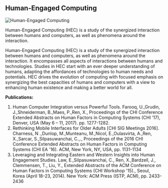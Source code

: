 ## Human-Engaged Computing
![ Human-Engaged Computing](https://farm1.staticflickr.com/832/41526360894_47cc5e11e1_b.jpg)

Human-Engaged Computing (HEC) is a study of the synergized interaction between humans and computers, as well as phenomena around the interaction.


Human-Engaged Computing (HEC) is a study of the synergized interaction between humans and computers, as well as phenomena around the interaction. It encompasses all aspects of interactions between humans and technologies. Studies in HEC start with an ever deeper understanding of humans, adapting the affordances of technologies to human needs and potentials. HEC drives the evolution of computing with focused emphasis on synergizing the best capacities of humans and computers with a view to enhancing human existence and making a better world for all.


**Publications:**

1. Human Computer Integration versus Powerful Tools. Farooq, U.,Grudin, J.,Shneiderman, B.,Maes, P.,Ren, X., Proceedings of the CHI Conference Extended Abstracts on Human Factors in Computing Systems (CHI ’17), Denver, USA (May 6 – 11, 2017). pp. 1277-1282.
2. Rethinking Mobile Interfaces for Older Adults [CHI SIG Meetings 2016]. Charness, N .,Dunlop, M.,Munteanu, M.,Nicol, E.,Oulasvirta, A.,Ren, X.,Sarcar, S.,Silpasuwanchai, C.,., Proceedings of the 2016 CHI Conference Extended Abstracts on Human Factors in Computing Systems (CHI EA '16). ACM, New York, NY, USA, pp. 1131-1134
3. Leveraging and Integrating Eastern and Western Insights into Human Engagement Studies. Law, E.,Silpasuwanchai, C., Ren, X.,Bardzell, J., Clemmensen, T., Liu, Y., Extended Abstracts of the ACM Conference on Human Factors in Computing Systems (CHI Workshop '15)., Seoul, Korea (April 18-23, 2014). New York: ACM Press (ISTP, ACM), pp. 2433-2436